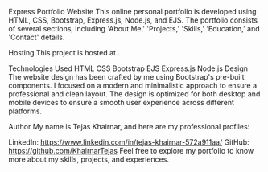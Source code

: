 Express Portfolio Website
This online personal portfolio is developed using HTML, CSS, Bootstrap, Express.js, Node.js, and EJS. The portfolio consists of several sections, including 'About Me,' 'Projects,' 'Skills,' 'Education,' and 'Contact' details.

Hosting
This project is hosted at .



Technologies Used
HTML
CSS
Bootstrap
EJS
Express.js
Node.js
Design
The website design has been crafted by me using Bootstrap's pre-built components. I focused on a modern and minimalistic approach to ensure a professional and clean layout. The design is optimized for both desktop and mobile devices to ensure a smooth user experience across different platforms.

Author
My name is Tejas Khairnar, and here are my professional profiles:

LinkedIn: https://www.linkedin.com/in/tejas-khairnar-572a911aa/
GitHub: https://github.com/KhairnarTejas
Feel free to explore my portfolio to know more about my skills, projects, and experiences.





